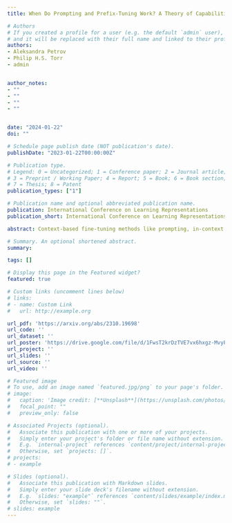 ```yaml
---
title: When Do Prompting and Prefix-Tuning Work? A Theory of Capabilities and Limitations

# Authors
# If you created a profile for a user (e.g. the default `admin` user), write the username (folder name) here 
# and it will be replaced with their full name and linked to their profile.
authors:
- Aleksandra Petrov
- Philip H.S. Torr
- admin


author_notes:
- ""
- ""
- ""
- ""


date: "2024-01-22"
doi: ""

# Schedule page publish date (NOT publication's date).
publishDate: "2023-01-22T00:00:00Z"

# Publication type.
# Legend: 0 = Uncategorized; 1 = Conference paper; 2 = Journal article;
# 3 = Preprint / Working Paper; 4 = Report; 5 = Book; 6 = Book section;
# 7 = Thesis; 8 = Patent
publication_types: ["1"]

# Publication name and optional abbreviated publication name.
publication: International Conference on Learning Representations
publication_short: International Conference on Learning Representations (**ICLR24**)

abstract: Context-based fine-tuning methods like prompting, in-context learning, soft prompting (prompt tuning) and prefix-tuning have gained popularity as they often match the performance of full fine-tuning with a fraction of the parameters. Despite their empirical successes, there is little theoretical understanding of how these techniques influence the internal computation of the model and their expressiveness limitations. We show that despite the continuous embedding space being much more expressive than the discrete token space, soft-prompting and prefix-tuning are strictly less expressive than full fine-tuning. Concretely, context-based fine-tuning cannot change the relative attention pattern over the content and can only bias the outputs of an attention layer in a fixed direction. While this means that fine-tuning techniques such as prompting, in-context learning, soft prompting and prefix-tuning can successfully elicit or combine skills already present in the pretrained model, they cannot learn tasks requiring new attention patterns.

# Summary. An optional shortened abstract.
summary: 

tags: []

# Display this page in the Featured widget?
featured: true

# Custom links (uncomment lines below)
# links:
# - name: Custom Link
#   url: http://example.org

url_pdf: 'https://arxiv.org/abs/2310.19698'
url_code: ''
url_dataset: ''
url_poster: 'https://drive.google.com/file/d/1FwsT2krDzTVE7vx6hxgz-MvyPlhZt4Hr/view?usp=sharing'
url_project: ''
url_slides: ''
url_source: ''
url_video: ''

# Featured image
# To use, add an image named `featured.jpg/png` to your page's folder. 
# image:
#   caption: 'Image credit: [**Unsplash**](https://unsplash.com/photos/pLCdAaMFLTE)'
#   focal_point: ""
#   preview_only: false

# Associated Projects (optional).
#   Associate this publication with one or more of your projects.
#   Simply enter your project's folder or file name without extension.
#   E.g. `internal-project` references `content/project/internal-project/index.md`.
#   Otherwise, set `projects: []`.
# projects:
# - example

# Slides (optional).
#   Associate this publication with Markdown slides.
#   Simply enter your slide deck's filename without extension.
#   E.g. `slides: "example"` references `content/slides/example/index.md`.
#   Otherwise, set `slides: ""`.
# slides: example
---
```

<!-- 
{{% callout note %}}
Click the *Cite* button above to demo the feature to enable visitors to import publication metadata into their reference management software.
{{% /callout %}}

{{% callout note %}}
Create your slides in Markdown - click the *Slides* button to check out the example.
{{% /callout %}}

Supplementary material can be found [here](https://drive.google.com/file/d/17tGxceooVTT0JFkBsQjsh3h529U7yI1v/view?usp=sharing). -->

